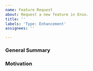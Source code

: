 ```yaml
---
name: Feature Request
about: Request a new feature in Enso.
title: ''
labels: 'Type: Enhancement'
assignees: ''

---
```


<!--
Please ensure that you check the latest version of Enso to see if your feature 
has been implemented.
-->

### General Summary
<!--
- Describe the feature you are requesting.
-->

### Motivation
<!--
- A description of the motivation for adding this feature to Enso.
- Ideally this would include use-cases that support the feature.
-->
